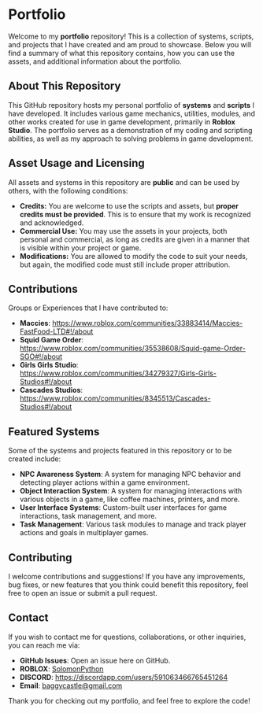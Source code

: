 # Portfolio

Welcome to my **portfolio** repository! This is a collection of systems, scripts, and projects that I have created and am proud to showcase. Below you will find a summary of what this repository contains, how you can use the assets, and additional information about the portfolio.

## About This Repository

This GitHub repository hosts my personal portfolio of **systems** and **scripts** I have developed. It includes various game mechanics, utilities, modules, and other works created for use in game development, primarily in **Roblox Studio**. The portfolio serves as a demonstration of my coding and scripting abilities, as well as my approach to solving problems in game development.

## Asset Usage and Licensing

All assets and systems in this repository are **public** and can be used by others, with the following conditions:
- **Credits:** You are welcome to use the scripts and assets, but **proper credits must be provided**. This is to ensure that my work is recognized and acknowledged.
- **Commercial Use:** You may use the assets in your projects, both personal and commercial, as long as credits are given in a manner that is visible within your project or game.
- **Modifications:** You are allowed to modify the code to suit your needs, but again, the modified code must still include proper attribution.

## Contributions

Groups or Experiences that I have contributed to:
- **Maccies**: https://www.roblox.com/communities/33883414/Maccies-FastFood-LTD#!/about 
- **Squid Game Order**: https://www.roblox.com/communities/35538608/Squid-game-Order-SGO#!/about
- **Girls Girls Studio**: https://www.roblox.com/communities/34279327/Girls-Girls-Studios#!/about
- **Cascades Studios**: https://www.roblox.com/communities/8345513/Cascades-Studios#!/about

## Featured Systems

Some of the systems and projects featured in this repository or to be created include:
- **NPC Awareness System**: A system for managing NPC behavior and detecting player actions within a game environment.
- **Object Interaction System**: A system for managing interactions with various objects in a game, like coffee machines, printers, and more.
- **User Interface Systems**: Custom-built user interfaces for game interactions, task management, and more.
- **Task Management**: Various task modules to manage and track player actions and goals in multiplayer games.

## Contributing

I welcome contributions and suggestions! If you have any improvements, bug fixes, or new features that you think could benefit this repository, feel free to open an issue or submit a pull request.

## Contact

If you wish to contact me for questions, collaborations, or other inquiries, you can reach me via:
- **GitHub Issues**: Open an issue here on GitHub.
- **ROBLOX**: [SolomonPython](https://www.roblox.com/users/1134085494/profile)
- **DISCORD**: https://discordapp.com/users/591063466765451264
- **Email**: baggycastle@gmail.com

Thank you for checking out my portfolio, and feel free to explore the code!
